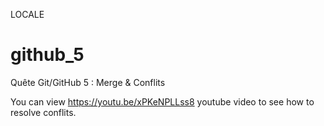 LOCALE

# github_5
Quête Git/GitHub 5 : Merge &amp; Conflits

You can view https://youtu.be/xPKeNPLLss8 youtube video to see how to resolve conflits.
